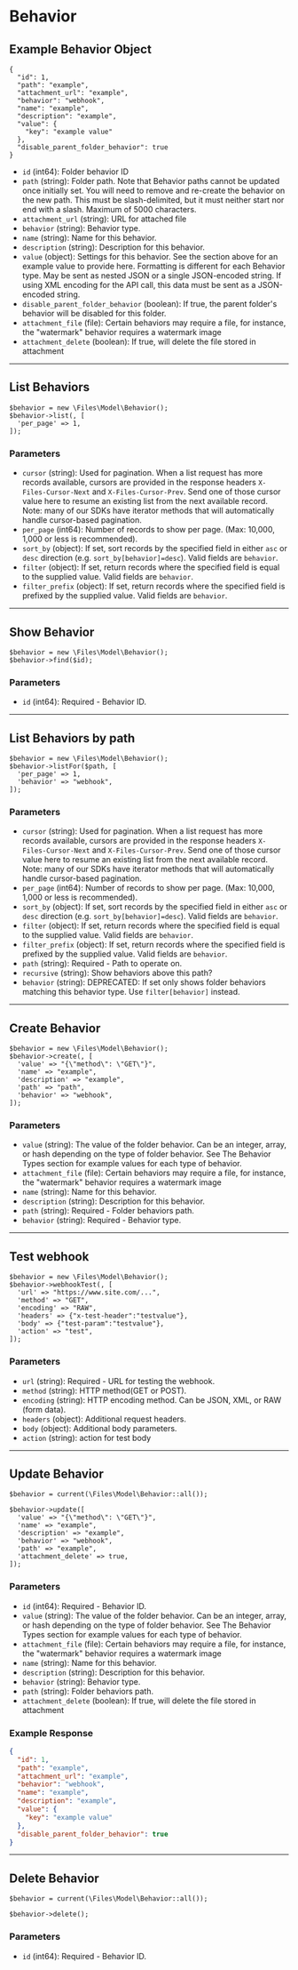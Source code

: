 # Behavior

## Example Behavior Object

```
{
  "id": 1,
  "path": "example",
  "attachment_url": "example",
  "behavior": "webhook",
  "name": "example",
  "description": "example",
  "value": {
    "key": "example value"
  },
  "disable_parent_folder_behavior": true
}
```

* `id` (int64): Folder behavior ID
* `path` (string): Folder path.  Note that Behavior paths cannot be updated once initially set.  You will need to remove and re-create the behavior on the new path. This must be slash-delimited, but it must neither start nor end with a slash. Maximum of 5000 characters.
* `attachment_url` (string): URL for attached file
* `behavior` (string): Behavior type.
* `name` (string): Name for this behavior.
* `description` (string): Description for this behavior.
* `value` (object): Settings for this behavior.  See the section above for an example value to provide here.  Formatting is different for each Behavior type.  May be sent as nested JSON or a single JSON-encoded string.  If using XML encoding for the API call, this data must be sent as a JSON-encoded string.
* `disable_parent_folder_behavior` (boolean): If true, the parent folder's behavior will be disabled for this folder.
* `attachment_file` (file): Certain behaviors may require a file, for instance, the "watermark" behavior requires a watermark image
* `attachment_delete` (boolean): If true, will delete the file stored in attachment

---

## List Behaviors

```
$behavior = new \Files\Model\Behavior();
$behavior->list(, [
  'per_page' => 1,
]);
```


### Parameters

* `cursor` (string): Used for pagination.  When a list request has more records available, cursors are provided in the response headers `X-Files-Cursor-Next` and `X-Files-Cursor-Prev`.  Send one of those cursor value here to resume an existing list from the next available record.  Note: many of our SDKs have iterator methods that will automatically handle cursor-based pagination.
* `per_page` (int64): Number of records to show per page.  (Max: 10,000, 1,000 or less is recommended).
* `sort_by` (object): If set, sort records by the specified field in either `asc` or `desc` direction (e.g. `sort_by[behavior]=desc`). Valid fields are `behavior`.
* `filter` (object): If set, return records where the specified field is equal to the supplied value. Valid fields are `behavior`.
* `filter_prefix` (object): If set, return records where the specified field is prefixed by the supplied value. Valid fields are `behavior`.

---

## Show Behavior

```
$behavior = new \Files\Model\Behavior();
$behavior->find($id);
```


### Parameters

* `id` (int64): Required - Behavior ID.

---

## List Behaviors by path

```
$behavior = new \Files\Model\Behavior();
$behavior->listFor($path, [
  'per_page' => 1,
  'behavior' => "webhook",
]);
```


### Parameters

* `cursor` (string): Used for pagination.  When a list request has more records available, cursors are provided in the response headers `X-Files-Cursor-Next` and `X-Files-Cursor-Prev`.  Send one of those cursor value here to resume an existing list from the next available record.  Note: many of our SDKs have iterator methods that will automatically handle cursor-based pagination.
* `per_page` (int64): Number of records to show per page.  (Max: 10,000, 1,000 or less is recommended).
* `sort_by` (object): If set, sort records by the specified field in either `asc` or `desc` direction (e.g. `sort_by[behavior]=desc`). Valid fields are `behavior`.
* `filter` (object): If set, return records where the specified field is equal to the supplied value. Valid fields are `behavior`.
* `filter_prefix` (object): If set, return records where the specified field is prefixed by the supplied value. Valid fields are `behavior`.
* `path` (string): Required - Path to operate on.
* `recursive` (string): Show behaviors above this path?
* `behavior` (string): DEPRECATED: If set only shows folder behaviors matching this behavior type. Use `filter[behavior]` instead.

---

## Create Behavior

```
$behavior = new \Files\Model\Behavior();
$behavior->create(, [
  'value' => "{\"method\": \"GET\"}",
  'name' => "example",
  'description' => "example",
  'path' => "path",
  'behavior' => "webhook",
]);
```


### Parameters

* `value` (string): The value of the folder behavior.  Can be an integer, array, or hash depending on the type of folder behavior. See The Behavior Types section for example values for each type of behavior.
* `attachment_file` (file): Certain behaviors may require a file, for instance, the "watermark" behavior requires a watermark image
* `name` (string): Name for this behavior.
* `description` (string): Description for this behavior.
* `path` (string): Required - Folder behaviors path.
* `behavior` (string): Required - Behavior type.

---

## Test webhook

```
$behavior = new \Files\Model\Behavior();
$behavior->webhookTest(, [
  'url' => "https://www.site.com/...",
  'method' => "GET",
  'encoding' => "RAW",
  'headers' => {"x-test-header":"testvalue"},
  'body' => {"test-param":"testvalue"},
  'action' => "test",
]);
```


### Parameters

* `url` (string): Required - URL for testing the webhook.
* `method` (string): HTTP method(GET or POST).
* `encoding` (string): HTTP encoding method.  Can be JSON, XML, or RAW (form data).
* `headers` (object): Additional request headers.
* `body` (object): Additional body parameters.
* `action` (string): action for test body

---

## Update Behavior

```
$behavior = current(\Files\Model\Behavior::all());

$behavior->update([
  'value' => "{\"method\": \"GET\"}",
  'name' => "example",
  'description' => "example",
  'behavior' => "webhook",
  'path' => "example",
  'attachment_delete' => true,
]);
```

### Parameters

* `id` (int64): Required - Behavior ID.
* `value` (string): The value of the folder behavior.  Can be an integer, array, or hash depending on the type of folder behavior. See The Behavior Types section for example values for each type of behavior.
* `attachment_file` (file): Certain behaviors may require a file, for instance, the "watermark" behavior requires a watermark image
* `name` (string): Name for this behavior.
* `description` (string): Description for this behavior.
* `behavior` (string): Behavior type.
* `path` (string): Folder behaviors path.
* `attachment_delete` (boolean): If true, will delete the file stored in attachment

### Example Response

```json
{
  "id": 1,
  "path": "example",
  "attachment_url": "example",
  "behavior": "webhook",
  "name": "example",
  "description": "example",
  "value": {
    "key": "example value"
  },
  "disable_parent_folder_behavior": true
}
```

---

## Delete Behavior

```
$behavior = current(\Files\Model\Behavior::all());

$behavior->delete();
```

### Parameters

* `id` (int64): Required - Behavior ID.

